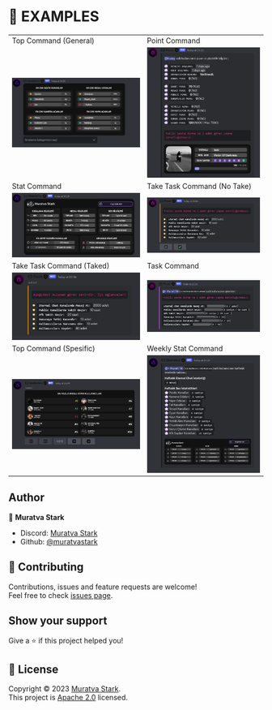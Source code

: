 # 🍭 EXAMPLES

|               |  |
| ----------------- | ----- |
| Top Command (General)  | Point Command |
| <img src="./images/general-top-command.png" />  | <img src="./images/point-command.png" />  |
| Stat Command | Take Task Command (No Take) |
| <img src="./images/stat-command.png" /> | <img src="./images/take-task-command.png" /> |
| Take Task Command (Taked) | Task Command |
| <img src="./images/taked-task-command.png" /> | <img src="./images/task-command.png" /> |
| Top Command (Spesific)  | Weekly Stat Command |
| <img src="./images/top-spesific-command.png" /> | <img src="./images/weekly-command.png" /> |

## Author

👤 **Muratva Stark**

- Discord: [Muratva Stark](https://discord.com/users/1158396365701910588)
- Github: [@muratvastark](https://github.com/muratvastark)

## 🤝 Contributing

Contributions, issues and feature requests are welcome!<br />Feel free to check [issues page](https://github.com/muratvastark/eternal-darkness/issues).

## Show your support

Give a ⭐️ if this project helped you!

## 📝 License

Copyright © 2023 [Muratva Stark](https://github.com/muratvastark).<br />
This project is [Apache 2.0](https://github.com/muratvastark/eternal-darkness/blob/main/LICENSE) licensed.
